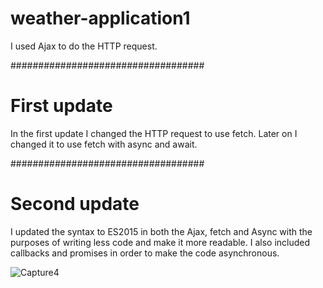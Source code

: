 # weather-application1

I used Ajax to do the HTTP request.

###################################

# First update

In the first update I changed the HTTP request to use fetch. Later on I changed it to use fetch with async and await.

###################################

# Second update

I updated the syntax to ES2015 in both the Ajax, fetch and Async with the purposes of writing less code and make it more readable. I also included callbacks and promises in order to make the code asynchronous.

![Capture4](https://user-images.githubusercontent.com/43350898/66774544-1aab2280-eec2-11e9-83d7-8399d4914ff9.PNG)
